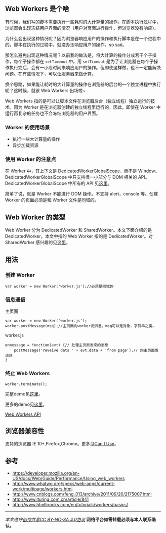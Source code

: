 ## Web Workers 是个啥
有时候，我们写的脚本需要执行一些耗时的大计算量的操作。在脚本执行过程中，浏览器会出现冻结用户界面的情况（用户对页面进行操作，但浏览器没有响应）。

为什么会出现这种情况呢？因为浏览器响应用户的操作和执行脚本是在一个进程中的，脚本在执行的过程中，就没办法响应用户的操作，so sad。

那怎么避免出现这种情况呢？以前我的做法是，将大计算的操作分成若干个子操作，每个子操作都在 `setTimeout` 中。用 `setTimeout` 是为了让浏览器在每个子操作执行完后，会有一小段时间来响应用户的操作。但即使这样做，也不一定能解决问题。在有些情况下，可以让服务器来做计算。

换个思路，如果能让耗时的大计算量的操作在浏览器的后台的一个独立进程中执行呢？这时候，就该 Web Workers 出场啦~ 

Web Workers 指的是可以让脚本文件在浏览器后台（独立线程）独立运行的技术。因为 Worker 是在浏览器创建的独立线程里运行的，因此，即使在 Worker 中运行再复杂的任务也不会冻结浏览器的用户界面。

### Worker 的使用场景
* 执行一些大计算量的操作
* 异步加载资源

### 使用 Worker 的注意点
在 Worker 中，其上下文是 [DedicatedWorkerGlobalScope](https://developer.mozilla.org/en-US/docs/Web/API/DedicatedWorkerGlobalScope)，而不是 Window。DedicatedWorkerGlobalScope 中只支持很一小部分与 DOM 相关的 API。DedicatedWorkerGlobalScope 中所有的 API 见[这里](https://developer.mozilla.org/en-US/docs/Web/API/Worker/Functions_and_classes_available_to_workers)。

简单了说，就是 Worker 不能进行 DOM 操作。不支持 alert，console 等。创建 Worker 的页面必须是和 Worker 文件是同域的。

## Web Worker 的类型
Web Worker 分为 DedicatedWorker 和 SharedWorker。本文下面介绍的是 DedicatedWorker。本文中指的 Web Worker 指的是 DedicatedWorker。对 SharedWorker 感兴趣的见[这里](http://www.whatwg.org/specs/web-apps/current-work/multipage/workers.html#sharedworker)。

## 用法
### 创建 Worker
```
var worker = new Worker('worker.js');//必须是同域的
```

### 信息通信
主页面
```
var worker = new Worker('worker.js');
worker.postMessage(msg);//主页面向worker发消息。msg可以是对象，字符串之类。
```

worker.js
```
onmessage = function(evt) {// 处理主页面发来的消息
    postMessage('reveive data ' + evt.data + 'from page');// 向主页面发消息
}

```

### 终止 Web Workers
```
worker.terminate();
```
完整demo见[这里](http://iamjoel.github.io/html5-demo/web-worker/index.html)。

更多的demo见[这里](https://developer.mozilla.org/en-US/docs/Web/Guide/Performance/Using_web_workers#Examples)。

[Web Workers API](https://developer.mozilla.org/en-US/docs/Web/API/Worker)

## 浏览器兼容性
支持的浏览器 IE 10+,Firefox,Chrome。更多见[Can I Use](http://caniuse.com/webworkers)。

## 参考
* https://developer.mozilla.org/en-US/docs/Web/Guide/Performance/Using_web_workers
* http://www.whatwg.org/specs/web-apps/current-work/multipage/workers.html
* http://www.cnblogs.com/feng_013/archive/2011/09/20/2175007.html
* http://www.ituring.com.cn/article/841
* http://www.html5rocks.com/en/tutorials/workers/basics/

***

*本文遵守[创作共享CC BY-NC-SA 4.0协议](http://creativecommons.org/licenses/by-nc-sa/4.0/)*
**网络平台如需转载必须与本人联系确认。**
